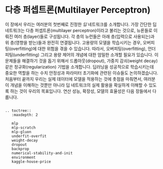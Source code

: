 # 다층 퍼셉트론(Multilayer Perceptron)

이 장에서 우리는 여러분의 첫번째로 진정한 *딥* 네트워크를 소개합니다. 가장 간단한 딥 네트워크는 다층 퍼셉트론(multilayer perceptron)이라고 불리는 것으로, 뉴론들로 이뤄진 여러 층(layer)들로 구성됩니다. 각 층의 뉴런들은 아래 층(입력으로 사용되는)과 위 층(영향을 받는)들과 완전히 연결됩니다. 고용량의 모델을 학습시키는 경우, 오버피팅(overfitting)에 대한 위험을 겪을 수 있습니다. 따라서, 오버피팅(overfitting), 언더피팅(underfitting) 그리고 용량 제어의 개념에 대한 엄밀한 소개할 필요가 있습니다. 이 문제들을 해결하기 것을 돕기 위해서 드롭아웃(dropout), 가중치 감쇠(weight decay) 같은 정규화(regularization) 기법을 소개합니다. 딥러닝을 성공적으로 학습시키는데 중요한 역할을 하는 수치 안정성과 파라미터 초기화에 관련된 이슈들도 논의하겠습니다. 처음부터 끝까지 우리는 실제 데이터에 모델을 적용하는 것에 촛점을 마춰면서, 여러분이 개념을 이해하는 것뿐만 아니라 딥 네트워크의 실제 활용을 확실하게 이해할 수 있도록 하는 것이 우리의 목표입니다. 연산 성능, 확장성, 모델의 효율성은 다음 장들에서 다룹니다.

```eval_rst

.. toctree::
   :maxdepth: 2

   mlp
   mlp-scratch
   mlp-gluon
   underfit-overfit
   weight-decay
   dropout
   backprop
   numerical-stability-and-init
   environment
   kaggle-house-price
```
